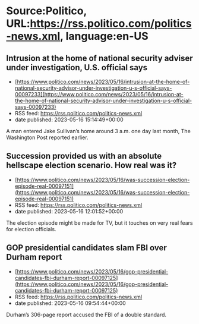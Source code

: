 # Source:Politico, URL:https://rss.politico.com/politics-news.xml, language:en-US

## Intrusion at the home of national security adviser under investigation, U.S. official says
 - [https://www.politico.com/news/2023/05/16/intrusion-at-the-home-of-national-security-advisor-under-investigation-u-s-official-says-00097233](https://www.politico.com/news/2023/05/16/intrusion-at-the-home-of-national-security-advisor-under-investigation-u-s-official-says-00097233)
 - RSS feed: https://rss.politico.com/politics-news.xml
 - date published: 2023-05-16 15:14:49+00:00

A man entered Jake Sullivan’s home around 3 a.m. one day last month, The Washington Post reported earlier.

## Succession provided us with an absolute hellscape election scenario. How real was it?
 - [https://www.politico.com/news/2023/05/16/was-succession-election-episode-real-00097151](https://www.politico.com/news/2023/05/16/was-succession-election-episode-real-00097151)
 - RSS feed: https://rss.politico.com/politics-news.xml
 - date published: 2023-05-16 12:01:52+00:00

The election episode might be made for TV, but it touches on very real fears for election officials.

## GOP presidential candidates slam FBI over Durham report
 - [https://www.politico.com/news/2023/05/16/gop-presidential-candidates-fbi-durham-report-00097125](https://www.politico.com/news/2023/05/16/gop-presidential-candidates-fbi-durham-report-00097125)
 - RSS feed: https://rss.politico.com/politics-news.xml
 - date published: 2023-05-16 09:54:44+00:00

Durham’s 306-page report accused the FBI of a double standard.

